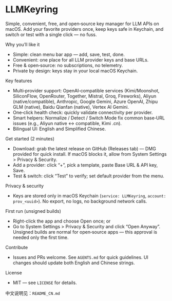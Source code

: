# LLMKeyring

Simple, convenient, free, and open‑source key manager for LLM APIs on macOS. Add your favorite providers once, keep keys safe in Keychain, and switch or test with a single click — no fuss.

Why you’ll like it
- Simple: clean menu bar app — add, save, test, done.
- Convenient: one place for all LLM provider keys and base URLs.
- Free & open‑source: no subscriptions, no telemetry.
- Private by design: keys stay in your local macOS Keychain.

Key features
- Multi‑provider support: OpenAI‑compatible services (Kimi/Moonshot, SiliconFlow, OpenRouter, Together, Mistral, Groq, Fireworks), Aliyun (native/compatible), Anthropic, Google Gemini, Azure OpenAI, Zhipu GLM (native), Baidu Qianfan (native), Vertex AI Gemini.
- One‑click health check: quickly validate connectivity per provider.
- Smart helpers: Normalize / Detect / Switch Mode fix common base‑URL issues (e.g., Aliyun native ↔ compatible, Kimi .cn).
- Bilingual UI: English and Simplified Chinese.

Get started (2 minutes)
- Download: grab the latest release on GitHub (Releases tab) — DMG provided for quick install. If macOS blocks it, allow from System Settings > Privacy & Security.
- Add a provider: click “+”, pick a template, paste Base URL & API key, Save.
- Test & switch: click “Test” to verify; set default provider from the menu.

Privacy & security
- Keys are stored only in macOS Keychain (`service: LLMKeyring`, `account: prov_<uuid>`). No export, no logs, no background network calls.

First run (unsigned builds)
- Right-click the app and choose Open once; or
- Go to System Settings > Privacy & Security and click “Open Anyway”.
Unsigned builds are normal for open‑source apps — this approval is needed only the first time.

Contribute
- Issues and PRs welcome. See `AGENTS.md` for quick guidelines. UI changes should update both English and Chinese strings.

License
- MIT — see `LICENSE` for details.

中文说明见：`README_CN.md`
